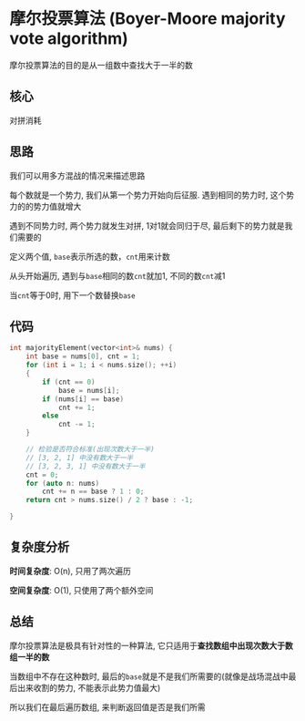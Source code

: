 # 摩尔投票算法 (Boyer-Moore majority vote algorithm)

摩尔投票算法的目的是从一组数中查找大于一半的数

## 核心

对拼消耗

## 思路

我们可以用多方混战的情况来描述思路

每个数就是一个势力, 我们从第一个势力开始向后征服. 遇到相同的势力时, 这个势力的的势力值就增大

遇到不同势力时, 两个势力就发生对拼, 1对1就会同归于尽, 最后剩下的势力就是我们需要的

定义两个值, `base`表示所选的数，`cnt`用来计数

从头开始遍历, 遇到与`base`相同的数`cnt`就加1, 不同的数`cnt`减1

当`cnt`等于0时, 用下一个数替换`base`

## 代码

```cpp
int majorityElement(vector<int>& nums) {
    int base = nums[0], cnt = 1;
    for (int i = 1; i < nums.size(); ++i)
    {
        if (cnt == 0)
            base = nums[i];
        if (nums[i] == base)
            cnt += 1;
        else
            cnt -= 1;
    }

    // 检验是否符合标准(出现次数大于一半)
    // [3, 2, 1] 中没有数大于一半
    // [3, 2, 3, 1] 中没有数大于一半
    cnt = 0;
    for (auto n: nums)
        cnt += n == base ? 1 : 0;
    return cnt > nums.size() / 2 ? base : -1;

}
```

## 复杂度分析

**时间复杂度**: O(n), 只用了两次遍历

**空间复杂度**: O(1), 只使用了两个额外空间

## 总结

摩尔投票算法是极具有针对性的一种算法, 它只适用于**查找数组中出现次数大于数组一半的数**

当数组中不存在这种数时, 最后的`base`就是不是我们所需要的(就像是战场混战中最后出来收割的势力, 不能表示此势力值最大)

所以我们在最后遍历数组, 来判断返回值是否是我们所需